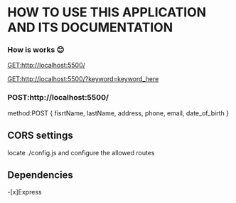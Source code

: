 # **HOW TO USE THIS APPLICATION AND ITS DOCUMENTATION**

### How is works :blush:

[GET:http://localhost:5500/](http://localhost:5500/)

[GET:http://localhost:5500/?keyword=keyword_here](http://localhost:5500/?keyword=keyword_here)

### POST:http://localhost:5500/
method:POST
{
    fisrtName,
    lastName,
    address,
    phone,
    email,
    date_of_birth
}

## CORS settings

locate ./config.js and configure the allowed routes
## Dependencies
-[x]Express

